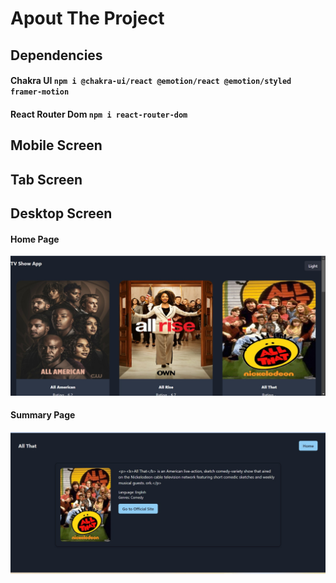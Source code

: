 # Apout The Project
##  Dependencies



#### Chakra UI `npm i @chakra-ui/react @emotion/react @emotion/styled framer-motion`

#### React Router Dom `npm i react-router-dom` 

##  Mobile Screen 

## Tab Screen 

## Desktop Screen
#### Home Page
![image](./public/Screenshot%202023-04-03%20012513.jpg)
#### Summary Page
![image](./public/Screenshot%202023-04-03%20015228.jpg)



